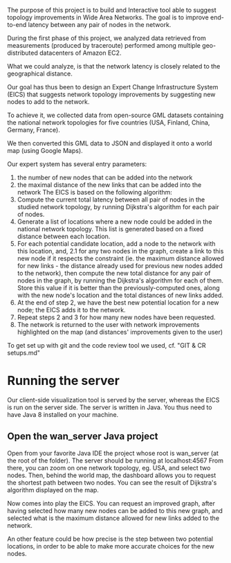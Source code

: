 The purpose of this project is to build and Interactive tool able to suggest topology improvements in Wide Area Networks. The goal is to improve end-to-end latency between any pair of nodes in the network.

During the first phase of this project, we analyzed data retrieved from measurements (produced by traceroute) performed among multiple geo-distributed datacenters of Amazon EC2.

What we could analyze, is that the network latency is closely related to the geographical distance.

Our goal has thus been to design an Expert Change Infrastructure System (EICS) that suggests network topology improvements by suggesting new nodes to add to the network.

To achieve it, we collected data from open-source GML datasets containing the national network topologies for five countries (USA, Finland, China, Germany, France).

We then converted this GML data to JSON and displayed it onto a world map (using Google Maps).

Our expert system has several entry parameters:
1. the number of new nodes that can be added into the network
2. the maximal distance of the new links that can be added into the network
The EICS is based on the following algorithm:
0. Compute the current total latency between all pair of nodes in the studied network topology, by running Dijkstra's algorithm for each pair of nodes.
1. Generate a list of locations where a new node could be added in the national network topology. This list is generated based on a fixed distance between each location.
2. For each potential candidate location, add a node to the network with this location, and,
2.1 for any two nodes in the graph, create a link to this new node if it respects the constraint (ie. the maximum distance allowed for new links - the distance already used for previous new nodes added to the network), then compute the new total distance for any pair of nodes in the graph, by running the Dijkstra's algorithm for each of them. Store this value if it is better than the previously-computed ones, along with the new node's location and the total distances of new links added.
3. At the end of step 2, we have the best new potential location for a new node; the EICS adds it to the network.
4. Repeat steps 2 and 3 for how many new nodes have been requested.
5. The network is returned to the user with network improvements highlighted on the map (and distances' improvements given to the user)

To get set up with git and the code review tool we used, cf. "GIT & CR setups.md"
# Running the server
Our client-side visualization tool is served by the server, whereas the EICS is run on the server side. The server is written in Java. You thus need to have Java 8 installed on your machine.
## Open the wan_server Java project
Open from your favorite Java IDE the project whose root is wan_server (at the root of the folder).
The server should be running at localhost:4567
From there, you can zoom on one network topology, eg. USA, and select two nodes. Then, behind the world map, the dashboard allows you to request the shortest path between two nodes.
You can see the result of Dijkstra's algorithm displayed on the map.

Now comes into play the EICS. You can request an improved graph, after having selected how many new nodes can be added to this new graph, and selected what is the maximum distance allowed for new links added to the network.

An other feature could be how precise is the step between two potential locations, in order to be able to make more accurate choices for the new nodes.
